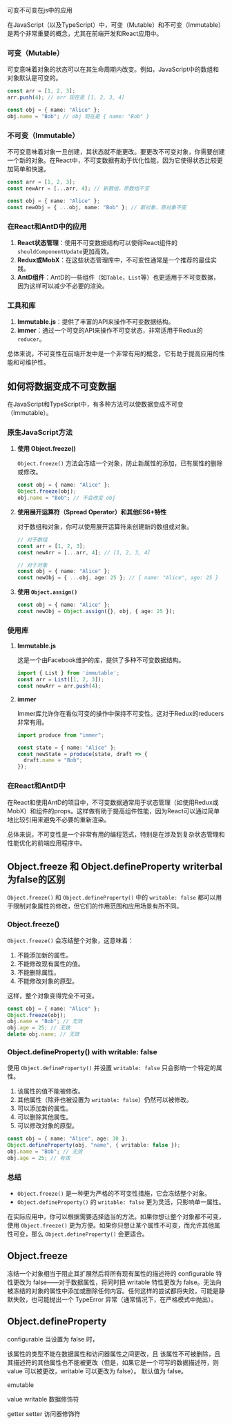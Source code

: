 可变不可变在js中的应用

在JavaScript（以及TypeScript）中，可变（Mutable）和不可变（Immutable）是两个非常重要的概念，尤其在前端开发和React应用中。

### 可变（Mutable）

可变意味着对象的状态可以在其生命周期内改变。例如，JavaScript中的数组和对象默认是可变的。

```typescript
const arr = [1, 2, 3];
arr.push(4); // arr 现在是 [1, 2, 3, 4]

const obj = { name: "Alice" };
obj.name = "Bob"; // obj 现在是 { name: "Bob" }
```

### 不可变（Immutable）

不可变意味着对象一旦创建，其状态就不能更改。要更改不可变对象，你需要创建一个新的对象。在React中，不可变数据有助于优化性能，因为它使得状态比较更加简单和快速。

```typescript
const arr = [1, 2, 3];
const newArr = [...arr, 4]; // 新数组，原数组不变

const obj = { name: "Alice" };
const newObj = { ...obj, name: "Bob" }; // 新对象，原对象不变
```

### 在React和AntD中的应用

1. **React状态管理**：使用不可变数据结构可以使得React组件的`shouldComponentUpdate`更加高效。
2. **Redux或MobX**：在这些状态管理库中，不可变性通常是一个推荐的最佳实践。
3. **AntD组件**：AntD的一些组件（如`Table`，`List`等）也更适用于不可变数据，因为这样可以减少不必要的渲染。

### 工具和库

1. **Immutable.js**：提供了丰富的API来操作不可变数据结构。
2. **immer**：通过一个可变的API来操作不可变状态，非常适用于Redux的`reducer`。

总体来说，不可变性在前端开发中是一个非常有用的概念，它有助于提高应用的性能和可维护性。


## 如何将数据变成不可变数据

在JavaScript和TypeScript中，有多种方法可以使数据变成不可变（Immutable）。

### 原生JavaScript方法

1. **使用 Object.freeze()**

    `Object.freeze()` 方法会冻结一个对象，防止新属性的添加，已有属性的删除或修改。

    ```typescript
    const obj = { name: "Alice" };
    Object.freeze(obj);
    obj.name = "Bob"; // 不会改变 obj
    ```

2. **使用展开运算符（Spread Operator）和其他ES6+特性**

    对于数组和对象，你可以使用展开运算符来创建新的数组或对象。

    ```typescript
    // 对于数组
    const arr = [1, 2, 3];
    const newArr = [...arr, 4]; // [1, 2, 3, 4]

    // 对于对象
    const obj = { name: "Alice" };
    const newObj = { ...obj, age: 25 }; // { name: "Alice", age: 25 }
    ```

3. **使用 `Object.assign()`**

    ```typescript
    const obj = { name: "Alice" };
    const newObj = Object.assign({}, obj, { age: 25 });
    ```

### 使用库

1. **Immutable.js**

    这是一个由Facebook维护的库，提供了多种不可变数据结构。

    ```typescript
    import { List } from 'immutable';
    const arr = List([1, 2, 3]);
    const newArr = arr.push(4);
    ```

2. **immer**

    Immer库允许你在看似可变的操作中保持不可变性。这对于Redux的reducers非常有用。

    ```typescript
    import produce from "immer";

    const state = { name: "Alice" };
    const newState = produce(state, draft => {
      draft.name = "Bob";
    });
    ```

### 在React和AntD中

在React和使用AntD的项目中，不可变数据通常用于状态管理（如使用Redux或MobX）和组件的props。这样做有助于提高组件性能，因为React可以通过简单地比较引用来避免不必要的重新渲染。

总体来说，不可变性是一个非常有用的编程范式，特别是在涉及到复杂状态管理和性能优化的前端应用程序中。

##  Object.freeze 和 Object.defineProperty writerbal  为false的区别


`Object.freeze()` 和 `Object.defineProperty()` 中的 `writable: false` 都可以用于限制对象属性的修改，但它们的作用范围和应用场景有所不同。

### Object.freeze()

`Object.freeze()` 会冻结整个对象，这意味着：

1. 不能添加新的属性。
2. 不能修改现有属性的值。
3. 不能删除属性。
4. 不能修改对象的原型。

这样，整个对象变得完全不可变。

```typescript
const obj = { name: "Alice" };
Object.freeze(obj);
obj.name = "Bob"; // 无效
obj.age = 25; // 无效
delete obj.name; // 无效
```

### Object.defineProperty() with writable: false

使用 `Object.defineProperty()` 并设置 `writable: false` 只会影响一个特定的属性。

1. 该属性的值不能被修改。
2. 其他属性（除非也被设置为 `writable: false`）仍然可以被修改。
3. 可以添加新的属性。
4. 可以删除其他属性。
5. 可以修改对象的原型。

```typescript
const obj = { name: "Alice", age: 30 };
Object.defineProperty(obj, "name", { writable: false });
obj.name = "Bob"; // 无效
obj.age = 25; // 有效
```

### 总结

- `Object.freeze()` 是一种更为严格的不可变性措施，它会冻结整个对象。
- `Object.defineProperty()` 的 `writable: false` 更为灵活，只影响单一属性。

在实际应用中，你可以根据需要选择适当的方法。如果你想让整个对象都不可变，使用 `Object.freeze()` 更为方便。如果你只想让某个属性不可变，而允许其他属性可变，那么 `Object.defineProperty()` 会更适合。


## Object.freeze
冻结一个对象相当于阻止其扩展然后将所有现有属性的描述符的 configurable 特性更改为 false——对于数据属性，将同时把 writable 特性更改为 false。无法向被冻结的对象的属性中添加或删除任何内容。任何这样的尝试都将失败，可能是静默失败，也可能抛出一个 TypeError 异常（通常情况下，在严格模式中抛出）。

## Object.defineProperty

configurable
当设置为 false 时，

该属性的类型不能在数据属性和访问器属性之间更改，且
该属性不可被删除，且
其描述符的其他属性也不能被更改（但是，如果它是一个可写的数据描述符，则 value 可以被更改，writable 可以更改为 false）。
默认值为 false。

emutable

value writable 数据修饰符

getter setter 访问器修饰符